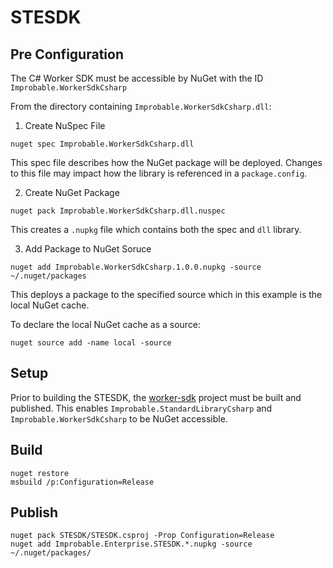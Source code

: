 # STESDK

## Pre Configuration
The C# Worker SDK must be accessible by NuGet with the ID `Improbable.WorkerSdkCsharp`

From the directory containing `Improbable.WorkerSdkCsharp.dll`:

1. Create NuSpec File
```
nuget spec Improbable.WorkerSdkCsharp.dll
```

This spec file describes how the NuGet package will be deployed. Changes to this file may impact how the library is referenced in a `package.config`. 

2. Create NuGet Package
```
nuget pack Improbable.WorkerSdkCsharp.dll.nuspec
```

This creates a `.nupkg` file which contains both the spec and `dll` library.

3. Add Package to NuGet Soruce
```
nuget add Improbable.WorkerSdkCsharp.1.0.0.nupkg -source ~/.nuget/packages
```

This deploys a package to the specified source which in this example is the local NuGet cache.

To declare the local NuGet cache as a source:
```
nuget source add -name local -source
```

## Setup
Prior to building the STESDK, the [worker-sdk](../worker-sdk/README.md) project must be built and published. This enables `Improbable.StandardLibraryCsharp` and `Improbable.WorkerSdkCsharp` to be NuGet accessible. 

## Build
```
nuget restore
msbuild /p:Configuration=Release
```

## Publish
```
nuget pack STESDK/STESDK.csproj -Prop Configuration=Release
nuget add Improbable.Enterprise.STESDK.*.nupkg -source ~/.nuget/packages/
```
